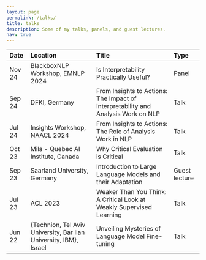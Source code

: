 ```yaml
---
layout: page
permalink: /talks/
title: talks
description: Some of my talks, panels, and guest lectures.
nav: true
---
```



| Date   | Location                                                           | Title                                                                                                                                                  | Type     |
| :----- | :----------------------------------------------------------------- | :----------------------------------------------------------------------------------------------------------------------------------------------------- | :------- |
| Nov 24 | BlackboxNLP Workshop, EMNLP 2024                   | Is Interpretability Practically Useful? | Panel    |
| Sep 24 | DFKI, Germany                   | From Insights to Actions: The Impact of Interpretability and Analysis Work on NLP | Talk    |
| Jul 24 | Insights Workshop, NAACL 2024                   | From Insights to Actions: The Role of Analysis Work in NLP | Talk    |
| Oct 23 | Mila - Quebec AI Institute, Canada                                 | Why Critical Evaluation is Critical | Talk     |
| Sep 23 | Saarland University, Germany                   | Introduction to Large Language Models and their Adaptation	 | Guest lecture    |
| Jul 23 | ACL 2023                   | Weaker Than You Think: A Critical Look at Weakly Supervised Learning | Talk    |
| Jun 22 | {Technion, Tel Aviv University, Bar Ilan University, IBM}, Israel                   | Unveiling Mysteries of Language Model Fine-tuning | Talk    |